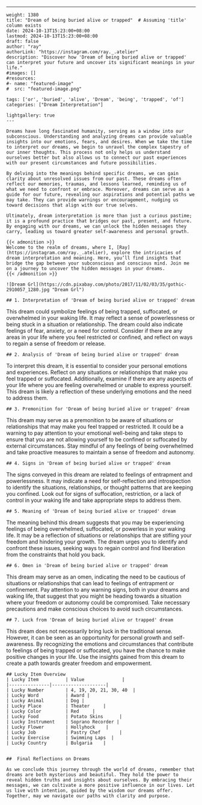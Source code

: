 ---
    weight: 1380
    title: "Dream of being buried alive or trapped"  # Assuming 'title' column exists
    date: 2024-10-13T15:23:00+08:00
    lastmod: 2024-10-13T15:23:00+08:00
    draft: false
    author: "ray"
    authorLink: "https://instagram.com/ray._.atelier"
    description: "Discover how 'Dream of being buried alive or trapped' can interpret your future and uncover its significant meanings in your life."
    #images: []
    #resources:
    #- name: "featured-image"
    #  src: "featured-image.png"
    
    tags: ['or', 'buried', 'alive', 'Dream', 'being', 'trapped', 'of']
    categories: ["Dream Interpretation"]
    
    lightgallery: true
    ---
    
    Dreams have long fascinated humanity, serving as a window into our subconscious. Understanding and analyzing dreams can provide valuable insights into our emotions, fears, and desires. When we take the time to interpret our dreams, we begin to unravel the complex tapestry of our inner thoughts. This process not only helps us understand ourselves better but also allows us to connect our past experiences with our present circumstances and future possibilities.
    
    By delving into the meanings behind specific dreams, we can gain clarity about unresolved issues from our past. These dreams often reflect our memories, traumas, and lessons learned, reminding us of what we need to confront or embrace. Moreover, dreams can serve as a guide for our future, revealing our aspirations and potential paths we may take. They can provide warnings or encouragement, nudging us toward decisions that align with our true selves.
    
    Ultimately, dream interpretation is more than just a curious pastime; it is a profound practice that bridges our past, present, and future. By engaging with our dreams, we can unlock the hidden messages they carry, leading us toward greater self-awareness and personal growth.
    
    {{< admonition >}}
    Welcome to the realm of dreams, where I, [Ray](https://instagram.com/ray._.atelier), explore the intricacies of dream interpretation and meaning. Here, you’ll find insights that bridge the gap between your subconscious and conscious mind. Join me on a journey to uncover the hidden messages in your dreams.
    {{< /admonition >}}
    
    ![Dream Grl](https://cdn.pixabay.com/photo/2017/11/02/03/35/gothic-2910057_1280.jpg "Dream Grl")
    
    ## 1. Interpretation of 'Dream of being buried alive or trapped' dream
    
This dream could symbolize feelings of being trapped, suffocated, or overwhelmed in your waking life. It may reflect a sense of powerlessness or being stuck in a situation or relationship. The dream could also indicate feelings of fear, anxiety, or a need for control. Consider if there are any areas in your life where you feel restricted or confined, and reflect on ways to regain a sense of freedom or release.
    
    ## 2. Analysis of 'Dream of being buried alive or trapped' dream
    
To interpret this dream, it is essential to consider your personal emotions and experiences. Reflect on any situations or relationships that make you feel trapped or suffocated. Additionally, examine if there are any aspects of your life where you are feeling overwhelmed or unable to express yourself. This dream is likely a reflection of these underlying emotions and the need to address them.
    
    ## 3. Premonition for 'Dream of being buried alive or trapped' dream
    
This dream may serve as a premonition to be aware of situations or relationships that may make you feel trapped or restricted. It could be a warning to pay attention to your emotional well-being and take steps to ensure that you are not allowing yourself to be confined or suffocated by external circumstances. Stay mindful of any feelings of being overwhelmed and take proactive measures to maintain a sense of freedom and autonomy.
    
    ## 4. Signs in 'Dream of being buried alive or trapped' dream
    
The signs conveyed in this dream are related to feelings of entrapment and powerlessness. It may indicate a need for self-reflection and introspection to identify the situations, relationships, or thought patterns that are keeping you confined. Look out for signs of suffocation, restriction, or a lack of control in your waking life and take appropriate steps to address them.
    
    ## 5. Meaning of 'Dream of being buried alive or trapped' dream
    
The meaning behind this dream suggests that you may be experiencing feelings of being overwhelmed, suffocated, or powerless in your waking life. It may be a reflection of situations or relationships that are stifling your freedom and hindering your growth. The dream urges you to identify and confront these issues, seeking ways to regain control and find liberation from the constraints that hold you back.
    
    ## 6. Omen in 'Dream of being buried alive or trapped' dream
    
This dream may serve as an omen, indicating the need to be cautious of situations or relationships that can lead to feelings of entrapment or confinement. Pay attention to any warning signs, both in your dreams and waking life, that suggest that you might be heading towards a situation where your freedom or autonomy could be compromised. Take necessary precautions and make conscious choices to avoid such circumstances.
    
    ## 7. Luck from 'Dream of being buried alive or trapped' dream
    
This dream does not necessarily bring luck in the traditional sense. However, it can be seen as an opportunity for personal growth and self-awareness. By recognizing the emotions and circumstances that contribute to feelings of being trapped or suffocated, you have the chance to make positive changes in your life. Use the insights gained from this dream to create a path towards greater freedom and empowerment.
    
    ## Lucky Item Overview
    | Lucky Item          | Value              |
    |---------------|--------------------|
    | Lucky Number        | 4, 19, 20, 21, 30, 40  |
    | Lucky Word          | Award |
    | Lucky Animal        | Dog |
    | Lucky Place         | Theater     |
    | Lucky Color         | Red     |
    | Lucky Food          | Potato Skins      |
    | Lucky Instrument    | Soprano Recorder |
    | Lucky Flower        | Hollyhock    |
    | Lucky Job           | Pastry Chef       |
    | Lucky Exercise      | Swimming Laps  |
    | Lucky Country       | Bulgaria    |
    
    
    ##  Final Reflections on Dreams
    
    As we conclude this journey through the world of dreams, remember that dreams are both mysterious and beautiful. They hold the power to reveal hidden truths and insights about ourselves. By embracing their messages, we can cultivate a more positive influence in our lives. Let us live with intention, guided by the wisdom our dreams offer. Together, may we navigate our paths with clarity and purpose.
    